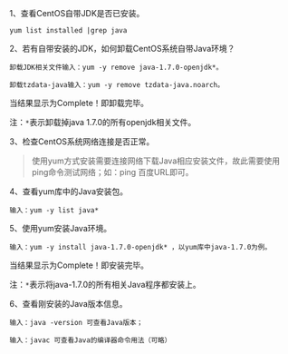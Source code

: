 1、查看CentOS自带JDK是否已安装。

	yum list installed |grep java

2、若有自带安装的JDK，如何卸载CentOS系统自带Java环境？

	卸载JDK相关文件输入：yum -y remove java-1.7.0-openjdk*。

	卸载tzdata-java输入：yum -y remove tzdata-java.noarch。

  当结果显示为Complete！即卸载完毕。

注：`*`表示卸载掉java 1.7.0的所有openjdk相关文件。

3、检查CentOS系统网络连接是否正常。

> 使用yum方式安装需要连接网络下载Java相应安装文件，故此需要使用ping命令测试网络；如：ping 百度URL即可。

4、查看yum库中的Java安装包。

	输入：yum -y list java*

5、使用yum安装Java环境。

	输入：yum -y install java-1.7.0-openjdk* ，以yum库中java-1.7.0为例。

  当结果显示为Complete！即安装完毕。

注：`*`表示将java-1.7.0的所有相关Java程序都安装上。

6、查看刚安装的Java版本信息。

	输入：java -version 可查看Java版本；

	输入：javac 可查看Java的编译器命令用法（可略）